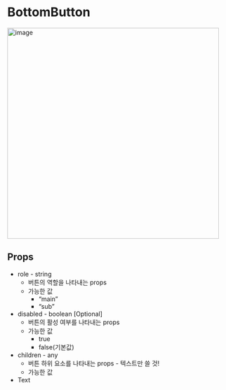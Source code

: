 # BottomButton

<img width="482" alt="image" src="https://github.com/softeerbootcamp-3rd/Team4-HansalChai/assets/100525337/e44b7c30-44b8-4fbf-bfad-fa9f32e336e5">

## Props

- role - string
  - 버튼의 역할을 나타내는 props
  - 가능한 값
    - “main”
    - “sub”
- disabled - boolean [Optional]
  - 버튼의 활성 여부를 나타내는 props
  - 가능한 값
    - true
    - false(기본값)
- children - any
  - 버튼 하위 요소를 나타내는 props - 텍스트만 쓸 것!
  - 가능한 값
- Text
